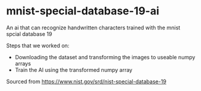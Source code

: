 # mnist-special-database-19-ai
An ai that can recognize handwritten characters trained with the mnist spcial database 19

Steps that we worked on:
- Downloading the dataset and transforming the images to useable numpy arrays
- Train the AI using the transformed numpy array

Sourced from https://www.nist.gov/srd/nist-special-database-19
